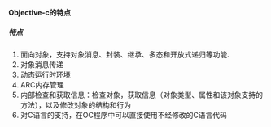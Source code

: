 #### Objective-c的特点

##### 特点
1. 面向对象，支持对象消息、封装、继承、多态和开放式递归等功能.
2. 对象消息传递
3. 动态运行时环境
4. ARC内存管理
5. 内部检查和获取信息：检查对象，获取信息（对象类型、属性和该对象支持的方法），以及修改对象的结构和行为
6. 对C语言的支持，在OC程序中可以直接使用不经修改的C语言代码
